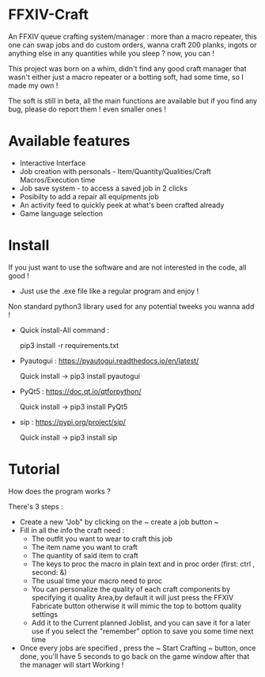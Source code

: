 # FFXIV-Craft
An FFXIV queue crafting system/manager : more than a macro repeater, this one can swap jobs and do custom orders, wanna craft 200 planks, ingots 
or anything else in any quantities while you sleep ? now, you can ! 

This project was born on a whim, didn't find any good craft manager that wasn't either just a macro repeater or a botting soft, had some time, so I made my own !

The soft is still in beta, all the main functions are available but if you find any bug, please do report them ! even smaller ones !

# Available features
- Interactive Interface
- Job creation with personals - Item/Quantity/Qualities/Craft Macros/Execution time
- Job save system - to access a saved job in 2 clicks
- Posibilty to add a repair all equipments job
- An activity feed to quickly peek at what's been crafted already
- Game language selection 

# Install
If you just want to use the software and are not interested in the code, all good !

  - Just use the .exe file like a regular program and enjoy !  


Non standard python3 library used for any potential tweeks you wanna add !

  - Quick install-All command : 
  
    pip3 install -r requirements.txt

  - Pyautogui : https://pyautogui.readthedocs.io/en/latest/
    
    Quick install -> pip3 install pyautogui
  
  - PyQt5 : https://doc.qt.io/qtforpython/
    
    Quick install -> pip3 install PyQt5
  
  - sip :  https://pypi.org/project/sip/
    
    Quick install ->  pip3 install sip
 
# Tutorial
How does the program works ?

There's 3 steps : 
  - Create a new "Job" by clicking on the ~ create a job button ~
  - Fill in all the info the craft need :
    - The outfit you want to wear to craft this job 
    - The item name you want to craft
    - The quantity of said item to craft
    - The keys to proc the macro in plain text and in proc order (first: ctrl , second: &)
    - The usual time your macro need to proc 
    - You can personalize the quality of each craft components by specifying it quality Area,by default it will just press the FFXIV Fabricate button
      otherwise it will mimic the top to bottom quality settings
    - Add it to the Current planned Joblist, and you can save it for a later use if you select the "remember" option to save you some time next time
  - Once every jobs are specified , press the ~ Start Crafting ~ button, once done, you'll have 5 seconds to go back on the game window after that the manager          will start Working !







